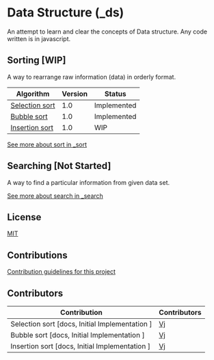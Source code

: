 # Data Structure (_ds)
An attempt to learn and clear the concepts of Data structure.
Any code written is in javascript.

## Sorting [WIP]
A way to rearrange raw information (data) in orderly format.

| Algorithm                                     | Version | Status       |
| --------------------------------------------- | ------- | ------------ |
| [Selection sort](./_sort/_selection)          | 1.0     | Implemented  |
| [Bubble sort](./_sort/_bubble)                | 1.0     | Implemented  |
| [Insertion sort](./_sort/_insertion)          | 1.0     | WIP          |

[See more about sort in _sort](./_sort)

## Searching [Not Started]
A way to find a particular information from given data set.

[See more about search in _search](./_search)

## License
[MIT](_docs/License.md)

## Contributions
[Contribution guidelines for this project](_docs/contribution.md)

## Contributors

| Contribution                                   | Contributors                            |
| ---------------------------------------------- | --------------------------------------- |
| Selection sort [docs, Initial Implementation ] | [Vj](https://github.com/vkum29)         |
| Bubble sort [docs, Initial Implementation ]    | [Vj](https://github.com/vkum29)         |
| Insertion sort [docs, Initial Implementation ] | [Vj](https://github.com/vkum29)         |

